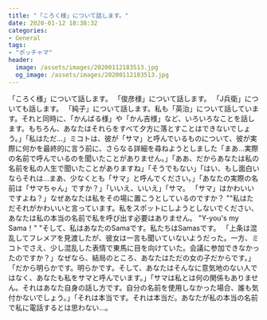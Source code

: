 ```yaml
---
title: "「ころく様」について話します。"
date: 2020-01-12 18:38:32
categories:
- General
tags:
- "ポッチャマ"
header:
  image: /assets/images/20200112183513.jpg
  og_image: /assets/images/20200112183513.jpg
---
```


「ころく様」について話します。 「俊彦様」について話します。 「J兵衛」についても話します。 「純子」について話します。私も「英治」について話しています。それと同時に、「かんばる様」や「かん吉様」など、いろいろなことを話します。もちろん、あなたはそれらをすべて夕方に落とすことはできないでしょう。」「私はただ…」ミコトは、彼が「サマ」と呼んでいるものについて、彼が実際に何かを最終的に言う前に、さらなる詳細を尋ねようとしました「まあ…実際の名前で呼んでいるのを聞いたことがありません。」「ああ、だからあなたは私の名前を私の人生で聞いたことがありますね」「そうでもない」「はい、もし面白いならそれは…まあ、少なくとも「サマ」と呼んでください。」「あなたの実際の名前は「サマちゃん」ですか？」「いいえ、いいえ」「サマ。 「サマ」はかわいいですよね？」なぜあなたは私をその場に置こうとしているのですか？ &quot;&quot;私はただそれがかわいいと言っています。私をスポットにしようとしないでください、あなたは私の本当の名前で私を呼び出す必要はありません。 &quot;Y-you&#39;s my Sama！&quot; &quot;そして、私はあなたのSamaです。私たちはSamasです。 「上条は混乱してフレメアを見渡したが、彼女は一言も聞いていないようだった。一方、ミコトでさえ、少し混乱した表情で東馬に目を向けていた。会議に参加できなかったのですか？」なぜなら、結局のところ、あなたはただの女の子だからです。」「だから明らかです。明らかです。そして、あなたはそんなに意気地のない人ではなく、あなたも私をサマと呼んでいます。」「サマは私とは何の関係もありません。それはあなた自身の話し方です。自分の名前を使用しなかった場合、誰も気付かないでしょう。」「それは本当です。それは本当だ。あなたが私の本当の名前で私に電話するとは思わない…。
